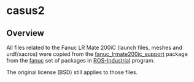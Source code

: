 # casus2

## Overview

All files related to the Fanuc LR Mate 200iC (launch files, meshes and urdf/xacros) were copied from the [fanuc_lrmate200ic_support][] package from the [fanuc][] set of packages in [ROS-Industrial][] program.

The original license (BSD) still applies to those files.


[fanuc_lrmate200ic_support]: http://wiki.ros.org/fanuc_lrmate200ic_support
[ROS-Industrial]: http://wiki.ros.org/Industrial
[fanuc]: http://wiki.ros.org/fanuc
